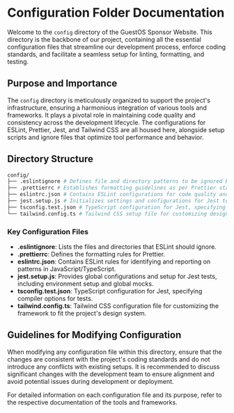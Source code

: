 # Configuration Folder Documentation

Welcome to the `config` directory of the GuestOS Sponsor Website. This directory is the backbone of our project, containing all the essential configuration files that streamline our development process, enforce coding standards, and facilitate a seamless setup for linting, formatting, and testing.

## Purpose and Importance

The `config` directory is meticulously organized to support the project's infrastructure, ensuring a harmonious integration of various tools and frameworks. It plays a pivotal role in maintaining code quality and consistency across the development lifecycle. The configurations for ESLint, Prettier, Jest, and Tailwind CSS are all housed here, alongside setup scripts and ignore files that optimize tool performance and behavior.

## Directory Structure

```sh
config/
├── .eslintignore # Defines file and directory patterns to be ignored by ESLint
├── .prettierrc # Establishes formatting guidelines as per Prettier standards
├── eslintrc.json # Contains ESLint configurations for code quality and pattern identification
├── jest.setup.js # Initializes settings and configurations for Jest testing framework
├── tsconfig.test.json # TypeScript configuration for Jest, specifying compiler options for tests
└── tailwind.config.ts # Tailwind CSS setup file for customizing design tokens and theme
```
### Key Configuration Files

- **.eslintignore**: Lists the files and directories that ESLint should ignore.
- **.prettierrc**: Defines the formatting rules for Prettier.
- **eslintrc.json**: Contains ESLint rules for identifying and reporting on patterns in JavaScript/TypeScript.
- **jest.setup.js**: Provides global configurations and setup for Jest tests, including environment setup and global mocks.
- **tsconfig.test.json**: TypeScript configuration for Jest, specifying compiler options for tests.
- **tailwind.config.ts**: Tailwind CSS configuration file for customizing the framework to fit the project's design system.

## Guidelines for Modifying Configuration

When modifying any configuration file within this directory, ensure that the changes are consistent with the project's coding standards and do not introduce any conflicts with existing setups. It is recommended to discuss significant changes with the development team to ensure alignment and avoid potential issues during development or deployment.

For detailed information on each configuration file and its purpose, refer to the respective documentation of the tools and frameworks.
